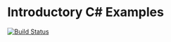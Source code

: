 Introductory C# Examples
============================


[![Build Status](https://travis-ci.org/gkthiruvathukal/csharp-test.svg?branch=master)](https://travis-ci.org/gkthiruvathukal/csharp-test)

